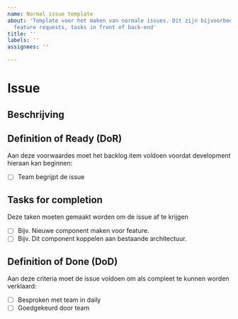 ```yaml
---
name: Normal issue template
about: 'Template voor het maken van normale issues. Dit zijn bijvoorbeeld: bugreports,
  feature requests, tasks in front of back-end'
title: ''
labels: ''
assignees: ''

---
```


# Issue
## Beschrijving
<!-- Waar gaat de issue over -->

## Definition of Ready (DoR)
Aan deze voorwaardes moet het backlog item voldoen voordat development hieraan kan beginnen:
- [ ] Team begrijpt de issue

## Tasks for completion
Deze taken moeten gemaakt worden om de issue af te krijgen
- [ ] Bijv. Nieuwe component maken voor feature.
- [ ] Bijv. Dit component koppelen aan bestaande architectuur.

## Definition of Done (DoD)
Aan deze criteria moet de issue voldoen om als compleet te kunnen worden verklaard: 
- [ ] Besproken met team in daily
- [ ] Goedgekeurd door team
